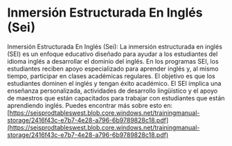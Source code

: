 # Inmersión Estructurada En Inglés (Sei)
Inmersión Estructurada En Inglés (Sei): La inmersión estructurada en inglés (SEI) es un enfoque educativo diseñado para ayudar a los estudiantes del idioma inglés a desarrollar el dominio del inglés. En los programas SEI, los estudiantes reciben apoyo especializado para aprender inglés y, al mismo tiempo, participar en clases académicas regulares. El objetivo es que los estudiantes dominen el inglés y tengan éxito académico. El SEI implica una enseñanza personalizada, actividades de desarrollo lingüístico y el apoyo de maestros que están capacitados para trabajar con estudiantes que están aprendiendo inglés.
Puedes encontrar más sobre esto en: [https://seisprodtableswest.blob.core.windows.net/trainingmanual-storage/2416f43c-e7b7-4e28-a796-6b9789828c18.pdf](https://seisprodtableswest.blob.core.windows.net/trainingmanual-storage/2416f43c-e7b7-4e28-a796-6b9789828c18.pdf)